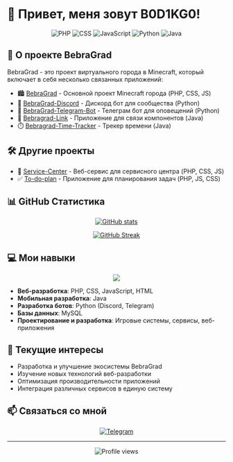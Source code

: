 # 👋 Привет, меня зовут B0D1KG0!

<div align="center">
  <img src="https://img.shields.io/badge/PHP-777BB4?style=for-the-badge&logo=php&logoColor=white" alt="PHP">
  <img src="https://img.shields.io/badge/CSS-1572B6?style=for-the-badge&logo=css3&logoColor=white" alt="CSS">
  <img src="https://img.shields.io/badge/JavaScript-F7DF1E?style=for-the-badge&logo=javascript&logoColor=black" alt="JavaScript">
  <img src="https://img.shields.io/badge/Python-3776AB?style=for-the-badge&logo=python&logoColor=white" alt="Python">
  <img src="https://img.shields.io/badge/Java-ED8B00?style=for-the-badge&logo=openjdk&logoColor=white" alt="Java">
</div>

## 🌆 О проекте BebraGrad

BebraGrad - это проект виртуального города в Minecraft, который включает в себя несколько связанных приложений:

- 🏙️ [BebraGrad](https://github.com/B0D1KG0/BebraGrad) - Основной проект Minecraft города (PHP, CSS, JS)
- 🤖 [BebraGrad-Discord](https://github.com/B0D1KG0/BebraGrad-Discord) - Дискорд бот для сообщества (Python)
- 📱 [BebraGrad-Telegram-Bot](https://github.com/B0D1KG0/BebraGrad-Telegram-Bot) - Телеграм бот для оповещений (Python)
- 🔗 [Bebragrad-Link](https://github.com/B0D1KG0/Bebragrad-Link) - Приложение для связи компонентов (Java)
- ⏱️ [Bebragrad-Time-Tracker](https://github.com/B0D1KG0/Bebragrad-Time-Tracker) - Трекер времени (Java)

## 🛠️ Другие проекты

- 🔧 [Service-Center](https://github.com/B0D1KG0/Service-Center) - Веб-сервис для сервисного центра (PHP, CSS, JS)
- ✅ [To-do-plan](https://github.com/B0D1KG0/To-do-plan) - Приложение для планирования задач (PHP, JS, CSS)

## 📊 GitHub Статистика

<div align="center">
  
  [![GitHub stats](https://github-readme-stats.vercel.app/api?username=B0D1KG0&show_icons=true&count_private=true&theme=tokyonight&hide_border=true&bg_color=0D1117&include_all_commits=true)](https://github.com/B0D1KG0)
  
  [![GitHub Streak](https://github-readme-streak-stats.herokuapp.com/?user=B0D1KG0&theme=tokyonight&hide_border=true&background=0D1117)](https://github.com/B0D1KG0)
  
</div>

## 💻 Мои навыки

<div align="center">
  <img src="https://skillicons.dev/icons?i=php,java,python,javascript,css,mysql,html,git" />
</div>

- **Веб-разработка**: PHP, CSS, JavaScript, HTML
- **Мобильная разработка**: Java
- **Разработка ботов**: Python (Discord, Telegram)
- **Базы данных**: MySQL
- **Проектирование и разработка**: Игровые системы, сервисы, веб-приложения

## 🚀 Текущие интересы

- Разработка и улучшение экосистемы BebraGrad
- Изучение новых технологий веб-разработки
- Оптимизация производительности приложений
- Интеграция различных сервисов в единую систему

## 📫 Связаться со мной

<div align="center">
  <a href="https://t.me/bodikgo"><img src="https://img.shields.io/badge/Telegram-2CA5E0?style=for-the-badge&logo=telegram&logoColor=white" alt="Telegram"></a>
</div>

---

<div align="center">
  <img src="https://komarev.com/ghpvc/?username=B0D1KG0&color=blueviolet&style=flat-square" alt="Profile views">
</div>
